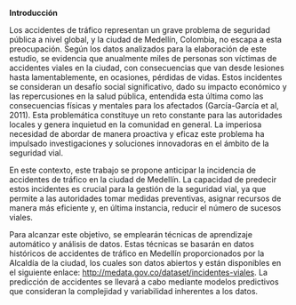 **Introducción**

Los accidentes de tráfico representan un grave problema de seguridad pública a nivel global, y la ciudad de Medellín, Colombia, no escapa a esta preocupación. Según los datos analizados para la elaboración de este estudio, se evidencia que anualmente miles de personas son víctimas de accidentes viales en la ciudad, con consecuencias que van desde lesiones hasta lamentablemente, en ocasiones, pérdidas de vidas. Estos incidentes se consideran un desafío social significativo, dado su impacto económico y las repercusiones en la salud pública, entendida esta última como las consecuencias físicas y mentales para los afectados (García-García et al, 2011). Esta problemática constituye un reto constante para las autoridades locales y genera inquietud en la comunidad en general. La imperiosa necesidad de abordar de manera proactiva y eficaz este problema ha impulsado investigaciones y soluciones innovadoras en el ámbito de la seguridad vial.

En este contexto, este trabajo se propone anticipar la incidencia de accidentes de tráfico en la ciudad de Medellín. La capacidad de predecir estos incidentes es crucial para la gestión de la seguridad vial, ya que permite a las autoridades tomar medidas preventivas, asignar recursos de manera más eficiente y, en última instancia, reducir el número de sucesos viales.

Para alcanzar este objetivo, se emplearán técnicas de aprendizaje automático y análisis de datos. Estas técnicas se basarán en datos históricos de accidentes de tráfico en Medellín proporcionados por la Alcaldía de la ciudad, los cuales son datos abiertos y están disponibles en el siguiente enlace: http://medata.gov.co/dataset/incidentes-viales. La predicción de accidentes se llevará a cabo mediante modelos predictivos que consideran la complejidad y variabilidad inherentes a los datos.
